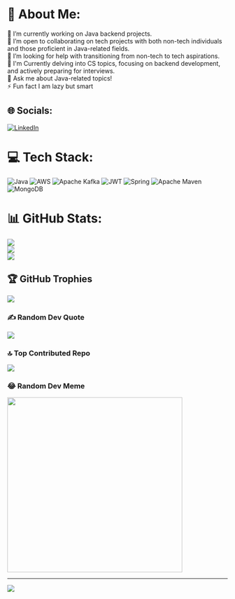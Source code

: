 # 💫 About Me:
🔭 I’m currently working on Java backend projects.<br>👯  I’m open to collaborating on tech projects with both non-tech individuals and those proficient in Java-related fields.<br>🤝 I’m looking for help with transitioning from non-tech to tech aspirations.<br>🌱 I'm Currently delving into CS topics, focusing on backend development, and actively preparing for interviews.<br>💬 Ask me about Java-related topics!<br>⚡ Fun fact I am lazy but smart


## 🌐 Socials:
[![LinkedIn](https://img.shields.io/badge/LinkedIn-%230077B5.svg?logo=linkedin&logoColor=white)](https://linkedin.com/in/https://www.linkedin.com/in/nishanthini-boserajan-b426bb1b7/) 

# 💻 Tech Stack:
![Java](https://img.shields.io/badge/java-%23ED8B00.svg?style=for-the-badge&logo=openjdk&logoColor=white) ![AWS](https://img.shields.io/badge/AWS-%23FF9900.svg?style=for-the-badge&logo=amazon-aws&logoColor=white) ![Apache Kafka](https://img.shields.io/badge/Apache%20Kafka-000?style=for-the-badge&logo=apachekafka) ![JWT](https://img.shields.io/badge/JWT-black?style=for-the-badge&logo=JSON%20web%20tokens) ![Spring](https://img.shields.io/badge/spring-%236DB33F.svg?style=for-the-badge&logo=spring&logoColor=white) ![Apache Maven](https://img.shields.io/badge/Apache%20Maven-C71A36?style=for-the-badge&logo=Apache%20Maven&logoColor=white) ![MongoDB](https://img.shields.io/badge/MongoDB-%234ea94b.svg?style=for-the-badge&logo=mongodb&logoColor=white)
# 📊 GitHub Stats:
![](https://github-readme-stats.vercel.app/api?username=NishanthiniB&theme=dracula&hide_border=true&include_all_commits=true&count_private=true)<br/>
![](https://github-readme-streak-stats.herokuapp.com/?user=NishanthiniB&theme=dracula&hide_border=true)<br/>
![](https://github-readme-stats.vercel.app/api/top-langs/?username=NishanthiniB&theme=dracula&hide_border=true&include_all_commits=true&count_private=true&layout=compact)

## 🏆 GitHub Trophies
![](https://github-profile-trophy.vercel.app/?username=NishanthiniB&theme=radical&no-frame=false&no-bg=true&margin-w=4)

### ✍️ Random Dev Quote
![](https://quotes-github-readme.vercel.app/api?type=horizontal&theme=radical)

### 🔝 Top Contributed Repo
![](https://github-contributor-stats.vercel.app/api?username=NishanthiniB&limit=5&theme=dark&combine_all_yearly_contributions=true)

### 😂 Random Dev Meme
<img src='https://randommeme-five.vercel.app/' style="height: 400px;"/>

---
[![](https://visitcount.itsvg.in/api?id=NishanthiniB&icon=4&color=3)](https://visitcount.itsvg.in)

<!-- Proudly created with GPRM ( https://gprm.itsvg.in ) -->
